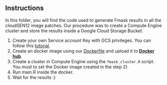 ## Instructions

In this folder, you will find the code used to generate Fmask results in all the cloudSEN12 image patches. Our procedure was to create a Compute Engine cluster and store the results inside a Google Cloud Storage Bucket.

1) Create your own Service account Key with GCS privileges. You can follow this [tutorial](https://r-spatial.github.io/rgee/articles/rgee05.html).
2) Create an docker image using our [Dockerfile](https://github.com/cloudsen12/models/blob/master/FMASK/Dockerfile) and upload it to [**Docker hub**](https://hub.docker.com/).
3) Create a cluster in Compute Engine using the `fmask_cluster.R` script. You must to set the Docker image created in the step 2).
4) Run main.R inside the docker.
5) Wait for the results :)
